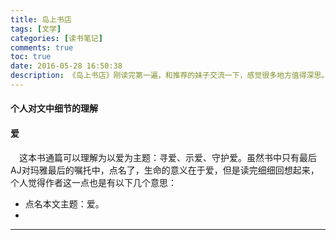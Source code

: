 ```yaml
---
title: 岛上书店
tags: [文学]
categories: [读书笔记]
comments: true
toc: true
date: 2016-05-28 16:50:38
description: 《岛上书店》刚读完第一遍，和推荐的妹子交流一下，感觉很多地方值得深思。
---
```

#### 个人对文中细节的理解



#### 爱
　这本书通篇可以理解为以爱为主题：寻爱、示爱、守护爱。虽然书中只有最后AJ对玛雅最后的嘱托中，点名了，生命的意义在于爱，但是读完细细回想起来，个人觉得作者这一点也是有以下几个意思： 

 - 点名本文主题：爱。
 - 


---
